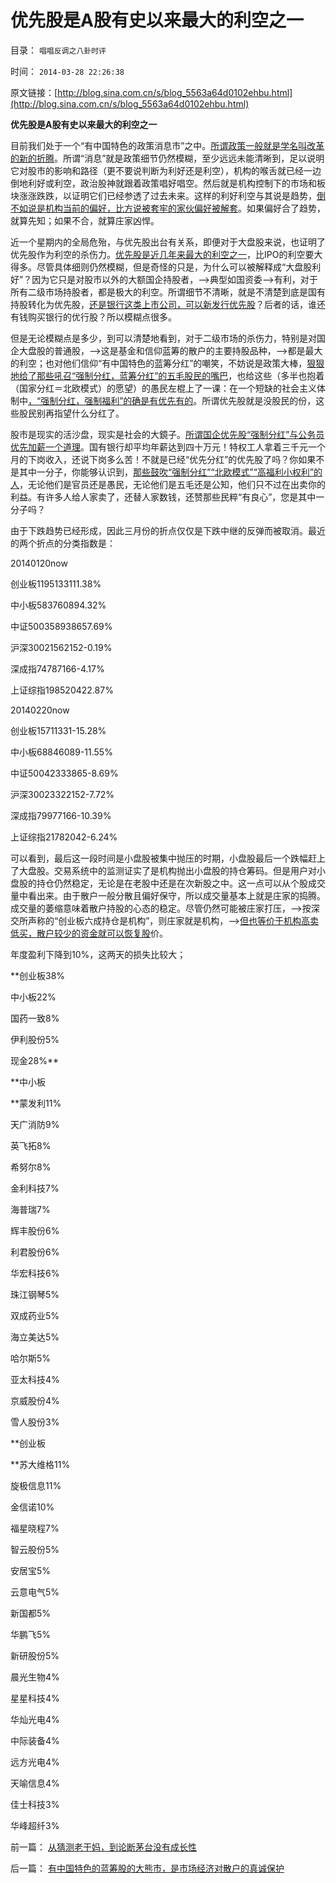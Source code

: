 # 优先股是A股有史以来最大的利空之一

目录： `唱唱反调之八卦时评` 

时间： `2014-03-28 22:26:38` 

原文链接：[http://blog.sina.com.cn/s/blog_5563a64d0102ehbu.html](http://blog.sina.com.cn/s/blog_5563a64d0102ehbu.html)

**优先股是A股有史以来最大的利空之一**

目前我们处于一个“有中国特色的政策消息市”之中。[所谓政策一般就是学名叫改革的新的折腾](http://blog.sina.com.cn/s/blog_6087325b01012f5d.html)。所谓“消息”就是政策细节仍然模糊，至少远远未能清晰到，足以说明它对股市的影响和路径（更不要说判断为利好还是利空），机构的喉舌就已经一边倒地利好或利空，政治股神就跟着政策唱好唱空。然后就是机构控制下的市场和板块涨涨跌跌，以证明它们已经参透了过去未来。这样的利好利空与其说是趋势，[倒不如说是机构当前的偏好，比方说被套牢的家伙偏好被解套](../../../2014/3/27/“A股市场被权力持续破坏”模型的边际“推测”的现实；.md)。如果偏好合了趋势，就算先知；如果不合，就算庄家凶悍。

近一个星期内的全局危殆，与优先股出台有关系，即便对于大盘股来说，也证明了优先股作为利空的杀伤力。[优先股是近几年来最大的利空之一](../../../2013/5/30/且慢为证监会拍马屁，请回顾中国优先股的惨烈教训.md)，比IPO的利空要大得多。尽管具体细则仍然模糊，但是奇怪的只是，为什么可以被解释成“大盘股利好”？因为它只是对股市以外的大额国企持股者，——>典型如国资委——>有利，对于所有二级市场持股者，都是极大的利空。所谓细节不清晰，就是不清楚到底是国有持股转化为优先股，[还是银行这类上市公司，可以新发行优先股](../../../2013/5/30/从中国银行业骗贷的潜规则，深入理解优先股的葫芦.md)？后者的话，谁还有钱购买银行的优行股？所以模糊点很多。

但是无论模糊点是多少，到可以清楚地看到，对于二级市场的杀伤力，特别是对国企大盘股的普通股，——>这是基金和信仰蓝筹的散户的主要持股品种，——>都是最大的利空；也对他们信仰“有中国特色的蓝筹分红”的嘲笑，不妨说是政策大棒，[狠狠地给了那些吼召“强制分红，蓝筹分红”的五毛股民的嘴巴](../../../2012/5/10/世界上没有强迫分红的“市场经济”.md)，也给这些（多半也抱着（国家分红＝北欧模式）的愿望）的愚民左棍上了一课：在一个短缺的社会主义体制中[，“强制分红，强制福利”的确是有优先有的](../../../2013/5/21/现金分红是欺骗，送红股才是回报股民.md)。所谓优先股就是没股民的份，这些股民别再指望什么分红了。

股市是现实的活沙盘，现实是社会的大鏡子。[所谓国企优先股“强制分红”与公务员优先加薪一个道理](../../../2014/1/20/公务员阶级加薪理由的荒谬，动摇我党的执政合法性.md)。国有银行却平均年薪达到四十万元！特权工人拿着三千元一个月的下岗收入，还说下岗多么苦！不就是已经“优先分红”的优先股了吗？你如果不是其中一分子，你能够认识到，[那些鼓吹“强制分红”“北欧模式”“高福利小权利”的人](../../../2013/5/3/社会主义的痼疾，无法界定“成本与效益”的逻辑关系.md)，无论他们是官员还是愚民，无论他们是五毛还是公知，他们只不过在出卖你的利益。有许多人给人家卖了，还替人家数钱，还赞那些民粹“有良心”，您是其中一分子吗？

由于下跌趋势已经形成，因此三月份的折点仅仅是下跌中继的反弹而被取消。最近的两个折点的分类指数是：

20140120now

创业板1195133111.38%

中小板583760894.32%

中证500358938657.69%

沪深30021562152-0.19%

深成指74787166-4.17%

上证综指198520422.87%

20140220now

创业板15711331-15.28%

中小板68846089-11.55%

中证50042333865-8.69%

沪深30023322152-7.72%

深成指79977166-10.39%

上证综指21782042-6.24%

可以看到，最后这一段时间是小盘股被集中抛压的时期，小盘股最后一个跌幅赶上了大盘股。交易系统中的监测证实了是机构抛出小盘股的持仓筹码。但是用户对小盘股的持仓仍然稳定，无论是在老股中还是在次新股之中。这一点可以从个股成交量中看出来。由于散户一般分散且偏好保守，所以成交量基本上就是庄家的捣腾。成交量的萎缩意味着散户持股的心态的稳定。尽管仍然可能被庄家打压，——>按深交所声称的“创业板六成持仓是机构”，则庄家就是机构，——>[但也等价于机构高卖低买，散户较少的资金就可以恢复股](../../../2013/10/22/庄家文学中“拉高打压出货”神话的真实程度.md)价。

年度盈利下降到10%，这两天的损失比较大；

**创业板38%

中小板22%

国药一致8%

伊利股份5%

现金28%**

**中小板

**蒙发利11%

天广消防9%

英飞拓8%

希努尔8%

金利科技7%

海普瑞7%

辉丰股份6%

利君股份6%

华宏科技6%

珠江钢琴5%

双成药业5%

海立美达5%

哈尔斯5%

亚太科技4%

京威股份4%

雪人股份3%

**创业板

**苏大维格11%

旋极信息11%

金信诺10%

福星晓程7%

智云股份5%

安居宝5%

云意电气5%

新国都5%

华鹏飞5%

新研股份5%

晨光生物4%

星星科技4%

华灿光电4%

中际装备4%

远方光电4%

天喻信息4%

佳士科技3%

华峰超纤3%

前一篇： [从猜测老干妈，到论断茅台没有成长性](../../../2014/4/3/从猜测老干妈，到论断茅台没有成长性.md)

后一篇： [有中国特色的蓝筹股的大熊市，是市场经济对散户的真诚保护](../../../2014/3/20/有中国特色的蓝筹股的大熊市，是市场经济对散户的真诚保护.md)

